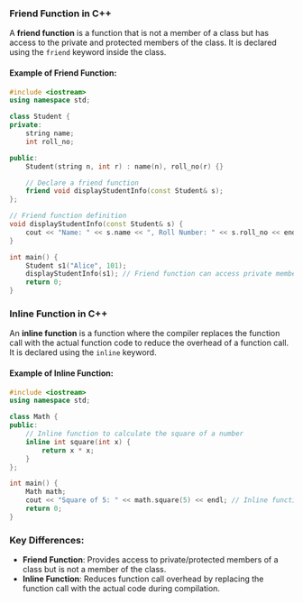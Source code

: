 ### Friend Function in C++
A **friend function** is a function that is not a member of a class but has access to the private and protected members of the class. It is declared using the `friend` keyword inside the class.

#### Example of Friend Function:
```cpp
#include <iostream>
using namespace std;

class Student {
private:
    string name;
    int roll_no;

public:
    Student(string n, int r) : name(n), roll_no(r) {}

    // Declare a friend function
    friend void displayStudentInfo(const Student& s);
};

// Friend function definition
void displayStudentInfo(const Student& s) {
    cout << "Name: " << s.name << ", Roll Number: " << s.roll_no << endl;
}

int main() {
    Student s1("Alice", 101);
    displayStudentInfo(s1); // Friend function can access private members
    return 0;
}
```

### Inline Function in C++
An **inline function** is a function where the compiler replaces the function call with the actual function code to reduce the overhead of a function call. It is declared using the `inline` keyword.

#### Example of Inline Function:
```cpp
#include <iostream>
using namespace std;

class Math {
public:
    // Inline function to calculate the square of a number
    inline int square(int x) {
        return x * x;
    }
};

int main() {
    Math math;
    cout << "Square of 5: " << math.square(5) << endl; // Inline function call
    return 0;
}
```

### Key Differences:
- **Friend Function**: Provides access to private/protected members of a class but is not a member of the class.
- **Inline Function**: Reduces function call overhead by replacing the function call with the actual code during compilation.